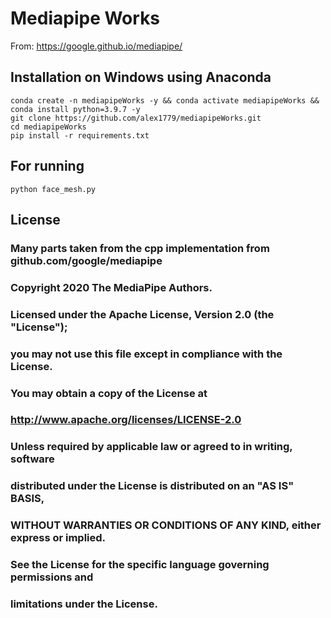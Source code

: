 # Mediapipe Works
From: https://google.github.io/mediapipe/

## Installation on Windows using Anaconda
```
conda create -n mediapipeWorks -y && conda activate mediapipeWorks && conda install python=3.9.7 -y
git clone https://github.com/alex1779/mediapipeWorks.git
cd mediapipeWorks
pip install -r requirements.txt
```

## For running
```
python face_mesh.py
```


## License

### Many parts taken from the cpp implementation from github.com/google/mediapipe
### 
### Copyright 2020 The MediaPipe Authors.
### 
### Licensed under the Apache License, Version 2.0 (the "License");
### you may not use this file except in compliance with the License.
### You may obtain a copy of the License at
### 
### http://www.apache.org/licenses/LICENSE-2.0
### 
### Unless required by applicable law or agreed to in writing, software
### distributed under the License is distributed on an "AS IS" BASIS,
### WITHOUT WARRANTIES OR CONDITIONS OF ANY KIND, either express or implied.
### See the License for the specific language governing permissions and
### limitations under the License.







